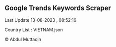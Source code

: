 

## Google Trends Keywords Scraper 
 
Last Update 13-08-2023 , 08:52:16

Country List :
VIETNAM.json



© Abdul Muttaqin 
